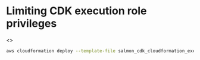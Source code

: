 
# Limiting CDK execution role privileges

<<todo>>

```bash
aws cloudformation deploy --template-file salmon_cdk_cloudformation_exec_policy.yaml --stack-name cf-salmon-cdk-cloudformation-exec-policy-all --capabilities CAPABILITY_NAMED_IAM
```